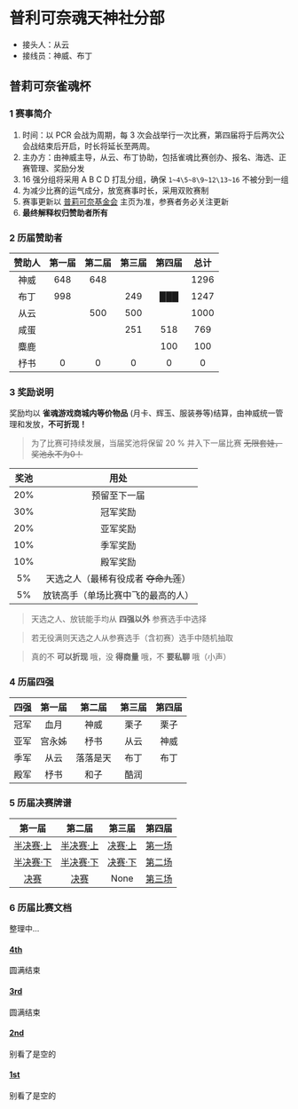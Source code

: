 # 普利可奈魂天神社分部
- 接头人：从云
- 接线员：神威、布丁

## 普莉可奈雀魂杯

### 1 赛事简介

1. 时间：以 PCR 会战为周期，每 3 次会战举行一次比赛，第四届将于后两次公会战结束后开启，时长将延长至两周。
2. 主办方：由神威主导，从云、布丁协助，包括雀魂比赛创办、报名、海选、正赛管理、奖励分发
3. 16 强分组将采用 A B C D 打乱分组，确保 `1~4\5~8\9~12\13~16` 不被分到一组
4. 为减少比赛的运气成分，放宽赛事时长，采用双败赛制
5. 赛事更新以 [普莉可奈基金会](https://gitee.com/PriConneFoundation/PriConneFoundation) 主页为准，参赛者务必关注更新
6. **最终解释权归赞助者所有**

### 2 历届赞助者

| 赞助人 | 第一届 | 第二届 | 第三届 | 第四届 | 总计 |
| :----: | :----: | :----: | :----: | :----: | :--: |
|  神威  |  648   |  648   |        |        | 1296 |
|  布丁  |  998   |        |  249   |  ███   | 1247 |
|  从云  |        |  500   |  500   |        | 1000 |
|  咸蛋  |        |        |  251   |  518   | 769  |
|  麋鹿  |        |        |        |  100   | 100  |
|  杼书  |   0    |   0    |   0    |   0    |  0   |

### 3 奖励说明
奖励均以 **雀魂游戏商城内等价物品** (月卡、辉玉、服装券等)结算，由神威统一管理和发放，**不可折现！** 

> 为了比赛可持续发展，当届奖池将保留 20 % 并入下一届比赛 ~~无限套娃，奖池永不为0！~~

| 奖池 |                 用处                  |
| :--: | :-----------------------------------: |
| 20%  |             预留至下一届              |
| 30%  |               冠军奖励                |
| 20%  |               亚军奖励                |
| 10%  |               季军奖励                |
| 10%  |               殿军奖励                |
|  5%  | 天选之人（最稀有役成者 ~~夺命九莲~~） |
|  5%  |  放铳高手（单场比赛中飞的最高的人）   |

> 天选之人、放铳能手均从 **四强以外** 参赛选手中选择

> 若无役满则天选之人从参赛选手（含初赛）选手中随机抽取

> 真的不 **可以折现** 哦，没 **得商量** 哦，不 **要私聊** 哦（小声）



### 4 历届四强
| 四强    | 第一届    | 第二届     | 第三届  | 第四届 |
| :-------------: | :-------------: |:-------------: | :------------: | :------------: |
|冠军|血月|神威|栗子|栗子|
|亚军|宫永姊|杼书|从云|神威|
|季军|从云|落落是天|布丁|布丁|
|殿军|杼书|和子|酷润||

### 5 历届决赛牌谱
| 第一届    | 第二届     | 第三届    | 第四届 |
| :-------------: | :-------------: | :------------: | :------------: |
|[半决赛·上][1]|[半决赛·上][4]|[决赛·上][7]|[第一场][9]|
|[半决赛·下][2]|[半决赛·下][5]|[决赛·下][8]|[第二场][10]|
|[决赛][3]|[决赛][6]|None|[第三场][11]|

### 6 历届比赛文档
整理中...

#### [4th](4th.md)
圆满结束

#### [3rd](3rd.md)
圆满结束

#### [2nd](2nd.md)
别看了是空的

#### [1st](1st.md)
别看了是空的

[1]: https://game.maj-soul.com/1/?paipu=200905-47075ae6-5faa-4d41-9cee-261464b62579_a85449483
[2]: https://game.maj-soul.com/1/?paipu=200905-44b7d7c0-3cc9-4ef8-a98c-ba547d9f997b_a85449483
[3]: https://game.maj-soul.com/1/?paipu=200905-e037fa1c-6221-4a43-acbd-92ca21b7bd5d_a85449483
[4]: https://game.maj-soul.com/1/?paipu=210222-0f785698-b95b-478d-81a6-64ad0c025de2_a85449483
[5]: https://game.maj-soul.com/1/?paipu=210222-376d5f33-795e-4b29-bc18-0d0d7b0e02cc_a85449483
[6]: https://game.maj-soul.com/1/?paipu=210222-565d2ecc-0c61-449e-a402-f39a52cf5eb8_a85449483
[7]: https://game.maj-soul.com/1/?paipu=211114-85e77fd3-f16b-4862-9d7c-7cc4739d7da8
[8]: https://game.maj-soul.com/1/?paipu=211114-9dddb854-47ee-4c5e-8495-0e16370679da
[9]: https://game.maj-soul.com/1/?paipu=220227-2d672201-0458-43c1-8093-25e1e97671d2
[10]: https://game.maj-soul.com/1/?paipu=220227-ad06b2b9-d51b-404d-a75c-398a673b6565
[11]: https://game.maj-soul.com/1/?paipu=220227-bbc27f67-9213-43a1-8543-18798a2a03e5
